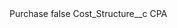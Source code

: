 <?xml version="1.0" encoding="UTF-8"?>
<CustomMetadata xmlns="http://soap.sforce.com/2006/04/metadata" xmlns:xsi="http://www.w3.org/2001/XMLSchema-instance" xmlns:xsd="http://www.w3.org/2001/XMLSchema">
    <label>Purchase</label>
    <protected>false</protected>
    <values>
        <field>Cost_Structure__c</field>
        <value xsi:type="xsd:string">CPA</value>
    </values>
</CustomMetadata>
